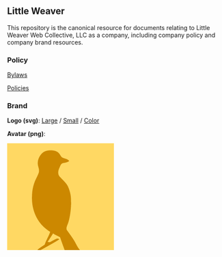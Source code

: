 Little Weaver
-------------

This repository is the canonical resource for documents relating to Little
Weaver Web Collective, LLC as a company, including company policy and company
brand resources.

### Policy

[Bylaws](https://github.com/littleweaver/littleweaver/blob/master/Policy/bylaws.markdown)

[Policies](https://github.com/littleweaver/littleweaver/blob/master/Policy/policies.markdown)

### Brand

**Logo (svg)**:
[Large](https://github.com/littleweaver/littleweaver/blob/master/Brand/logo-large.svg)
/ [Small](https://github.com/littleweaver/littleweaver/blob/master/Brand/logo-small.svg)
/ [Color](https://github.com/littleweaver/littleweaver/blob/master/Brand/logo-color.svg)

**Avatar (png)**:

![](https://github.com/littleweaver/littleweaver/blob/master/Brand/avatar-small.png)

